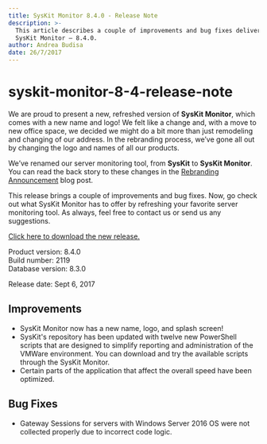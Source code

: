 ```yaml
---
title: SysKit Monitor 8.4.0 - Release Note
description: >-
  This article describes a couple of improvements and bug fixes delivered in
  SysKit Monitor – 8.4.0.
author: Andrea Budisa
date: 26/7/2017
---
```


# syskit-monitor-8-4-release-note

We are proud to present a new, refreshed version of **SysKit Monitor**, which comes with a new name and logo! We felt like a change and, with a move to new office space, we decided we might do a bit more than just remodeling and changing of our address. In the rebranding process, we’ve gone all out by changing the logo and names of all our products.

We’ve renamed our server monitoring tool, from **SysKit** to **SysKit Monitor**. You can read the back story to these changes in the [Rebranding Announcement](https://www.syskit.com/blog/rebranding-announcement-syskit) blog post.

This release brings a couple of improvements and bug fixes. Now, go check out what SysKit Monitor has to offer by refreshing your favorite server monitoring tool. As always, feel free to contact us or send us any suggestions.

[Click here to download the new release.](https://www.syskit.com/products/monitor/download)

Product version: 8.4.0  
Build number: 2119  
Database version: 8.3.0

Release date: Sept 6, 2017

## Improvements

* SysKit Monitor now has a new name, logo, and splash screen!
* SysKit's repository has been updated with twelve new PowerShell scripts that are designed to simplify reporting and administration of the VMWare environment. You can download and try the available scripts through the SysKit Monitor.
* Certain parts of the application that affect the overall speed have been optimized.

## Bug Fixes

* Gateway Sessions for servers with Windows Server 2016 OS were not collected properly due to incorrect code logic.

